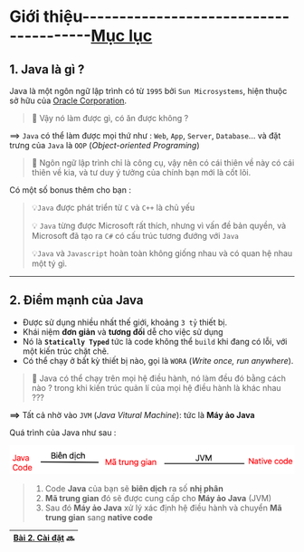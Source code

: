 # Giới thiệu---------------------------------------[Mục lục](https://github.com/Zenfection/Java)

## 1. Java là gì ?

Java là một ngôn ngữ lập trình có từ `1995` bởi `Sun Microsystems`, hiện thuộc sở hữu của [Oracle Corporation](https://vi.wikipedia.org/wiki/Oracle_Corporation).

> 🤔 Vậy nó làm được gì, có ăn được không  ? 

==> `Java` có thể làm được mọi thứ như : `Web`, `App`, `Server`, `Database`... và đặt trưng của `Java` là `OOP` (*Object-oriented Programing*)

> 💭 Ngôn ngữ lập trình chỉ là công cụ, vậy nên có cái thiên về này có cái thiên về kia, và tư duy ý tưởng của chính bạn mới là cốt lõi.

Có một số bonus thêm cho bạn : 

> 💡`Java` được phát triển từ `C` và `C++` là chủ yếu
> 
> 💡 `Java` từng được Microsoft rất thích, nhưng vì vấn đề bản quyền, và Microsoft đã tạo ra `C#` có cấu trúc tương đướng với `Java`
> 
> 💡`Java` và `Javascript` hoàn toàn không giống nhau và có quan hệ nhau một tý gì.

---

## 2. Điểm mạnh của Java

- Được sử dụng nhiều nhất thế giới, khoảng `3 tỷ` thiết bị.
- Khái niệm **đơn giản** và **tương đối** dễ cho việc sử dụng
- Nó là **`Statically Typed`** tức là code không thể `build` khi đang có lỗi, với một kiến trúc chặt chẽ.
- Có thể chạy ở bất kỳ thiết bị nào, gọi là `WORA` (*Write once, run anywhere*).

> 💭 Java có thể chạy trên mọi hệ điều hành, nó làm đều đó bằng cách nào ? trong khi kiến trúc quản lí của mọi hệ điều hành là khác nhau ??? 

**==>** Tất cả nhờ vào `JVM` (*Java Vitural Machine*): tức là **Máy ảo Java**

Quá trình của Java như sau : 

![04-19-39-12-Ảnh chụp Màn hình 2020-08-04 lúc 19.39.02.png](https://raw.githubusercontent.com/Zenfection/Image/master/2021/01/30-16-03-57-04-19-39-12-A%CC%89nh%20chu%CC%A3p%20Ma%CC%80n%20hi%CC%80nh%202020-08-04%20lu%CC%81c%2019.39.02.png)

> 1. Code **Java** của bạn sẽ **biên dịch** ra số **nhị phân**
> 2. **Mã trung gian** đó sẽ được cung cấp cho **Máy ảo Java** (JVM)
> 3. Sau đó **Máy ảo Java** xử lý xác định hệ điều hành và chuyển **Mã trung gian** sang **native code**

| [Bài 2. Cài đặt](https://github.com/Zenfection/Java/blob/master/Java%20Basic/2.CaiDat.md) 🔜 |
| -------------------------------------------------------------------------------------------- |
